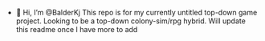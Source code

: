 - 👋 Hi, I’m @BalderKj 
  This repo is for my currently untitled top-down game project. Looking to be a top-down colony-sim/rpg hybrid.
  Will update this readme once I have more to add
